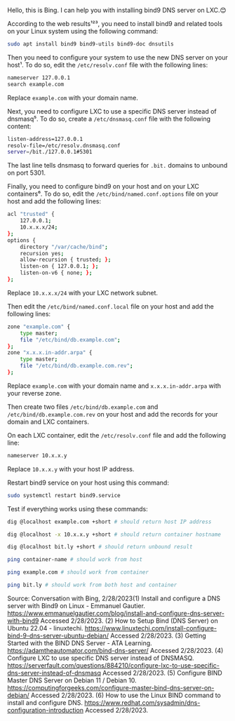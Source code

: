 Hello, this is Bing. I can help you with installing bind9 DNS server on LXC.😊

According to the web results¹²³, you need to install bind9 and related tools on your Linux system using the following command:

```bash
sudo apt install bind9 bind9-utils bind9-doc dnsutils
```

Then you need to configure your system to use the new DNS server on your host¹. To do so, edit the `/etc/resolv.conf` file with the following lines:

```bash
nameserver 127.0.0.1
search example.com
```

Replace `example.com` with your domain name.

Next, you need to configure LXC to use a specific DNS server instead of dnsmasq⁵. To do so, create a `/etc/dnsmasq.conf` file with the following content:

```bash
listen-address=127.0.0.1
resolv-file=/etc/resolv.dnsmasq.conf
server=/bit./127.0.0.1#5301
```

The last line tells dnsmasq to forward queries for `.bit.` domains to unbound on port 5301.

Finally, you need to configure bind9 on your host and on your LXC containers⁶. To do so, edit the `/etc/bind/named.conf.options` file on your host and add the following lines:

```bash
acl "trusted" {
    127.0.0.1;
    10.x.x.x/24;
};
options {
    directory "/var/cache/bind";
    recursion yes;
    allow-recursion { trusted; };
    listen-on { 127.0.0.1; };
    listen-on-v6 { none; };
};
```

Replace `10.x.x.x/24` with your LXC network subnet.

Then edit the `/etc/bind/named.conf.local` file on your host and add the following lines:

```bash
zone "example.com" {
    type master;
    file "/etc/bind/db.example.com";
};
zone "x.x.x.in-addr.arpa" {
    type master;
    file "/etc/bind/db.example.com.rev";
};
```

Replace `example.com` with your domain name and `x.x.x.in-addr.arpa` with your reverse zone.

Then create two files `/etc/bind/db.example.com` and `/etc/bind/db.example.com.rev` on your host and add the records for your domain and LXC containers.

On each LXC container, edit the `/etc/resolv.conf` file and add the following line:

```bash
nameserver 10.x.x.y
```

Replace `10.x.x.y` with your host IP address.

Restart bind9 service on your host using this command:

```bash
sudo systemctl restart bind9.service
```

Test if everything works using these commands:

```bash
dig @localhost example.com +short # should return host IP address

dig @localhost -x 10.x.x.y +short # should return container hostname

dig @localhost bit.ly +short # should return unbound result

ping container-name # should work from host

ping example.com # should work from container

ping bit.ly # should work from both host and container 
```

Source: Conversation with Bing, 2/28/2023(1) Install and configure a DNS server with Bind9 on Linux - Emmanuel Gautier. https://www.emmanuelgautier.com/blog/install-and-configure-dns-server-with-bind9 Accessed 2/28/2023.
(2) How to Setup Bind (DNS Server) on Ubuntu 22.04 - linuxtechi. https://www.linuxtechi.com/install-configure-bind-9-dns-server-ubuntu-debian/ Accessed 2/28/2023.
(3) Getting Started with the BIND DNS Server - ATA Learning. https://adamtheautomator.com/bind-dns-server/ Accessed 2/28/2023.
(4) Configure LXC to use specific DNS server instead of DNSMASQ. https://serverfault.com/questions/884210/configure-lxc-to-use-specific-dns-server-instead-of-dnsmasq Accessed 2/28/2023.
(5) Configure BIND Master DNS Server on Debian 11 / Debian 10. https://computingforgeeks.com/configure-master-bind-dns-server-on-debian/ Accessed 2/28/2023.
(6) How to use the Linux BIND command to install and configure DNS. https://www.redhat.com/sysadmin/dns-configuration-introduction Accessed 2/28/2023.
